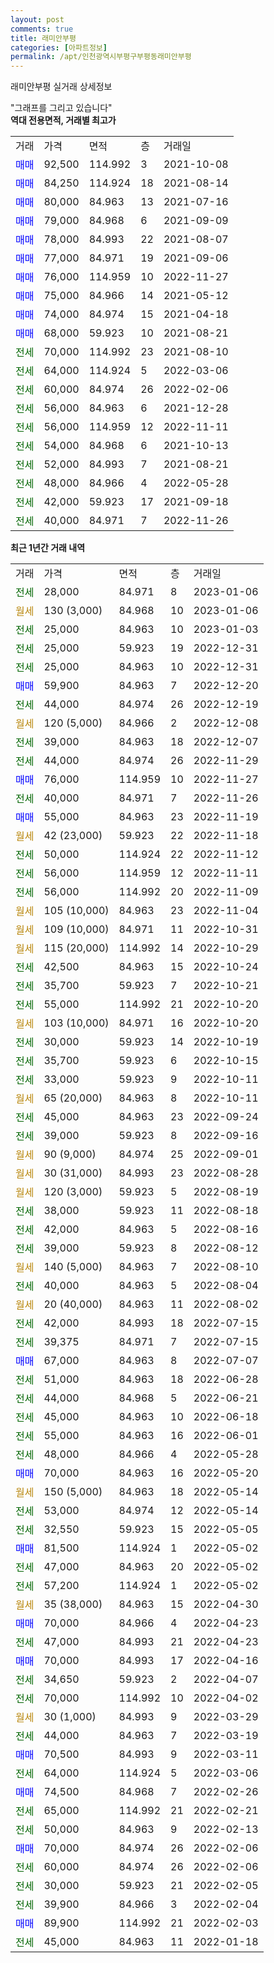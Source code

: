 ```yaml
---
layout: post
comments: true
title: 래미안부평
categories: [아파트정보]
permalink: /apt/인천광역시부평구부평동래미안부평
---
```


래미안부평 실거래 상세정보

<script type="text/javascript">
  google.charts.load('current', {'packages':['line', 'corechart']});
  google.charts.setOnLoadCallback(drawChart);

  function drawChart() {
    var data = new google.visualization.DataTable();
    data.addColumn('date', '거래일');
    data.addColumn('number', "매매");
    data.addColumn('number', "전세");
    data.addColumn('number', "전매");

    data.addRows([[new Date(Date.parse("2023-01-06")), null, 28000, null], [new Date(Date.parse("2023-01-06")), null, null, null], [new Date(Date.parse("2023-01-03")), null, 25000, null], [new Date(Date.parse("2022-12-31")), null, 25000, null], [new Date(Date.parse("2022-12-31")), null, 25000, null], [new Date(Date.parse("2022-12-20")), 59900, null, null], [new Date(Date.parse("2022-12-19")), null, 44000, null], [new Date(Date.parse("2022-12-08")), null, null, null], [new Date(Date.parse("2022-12-07")), null, 39000, null], [new Date(Date.parse("2022-11-29")), null, 44000, null], [new Date(Date.parse("2022-11-27")), 76000, null, null], [new Date(Date.parse("2022-11-26")), null, 40000, null], [new Date(Date.parse("2022-11-19")), 55000, null, null], [new Date(Date.parse("2022-11-18")), null, null, null], [new Date(Date.parse("2022-11-12")), null, 50000, null], [new Date(Date.parse("2022-11-11")), null, 56000, null], [new Date(Date.parse("2022-11-09")), null, 56000, null], [new Date(Date.parse("2022-11-04")), null, null, null], [new Date(Date.parse("2022-10-31")), null, null, null], [new Date(Date.parse("2022-10-29")), null, null, null], [new Date(Date.parse("2022-10-24")), null, 42500, null], [new Date(Date.parse("2022-10-21")), null, 35700, null], [new Date(Date.parse("2022-10-20")), null, 55000, null], [new Date(Date.parse("2022-10-20")), null, null, null], [new Date(Date.parse("2022-10-19")), null, 30000, null], [new Date(Date.parse("2022-10-15")), null, 35700, null], [new Date(Date.parse("2022-10-11")), null, 33000, null], [new Date(Date.parse("2022-10-11")), null, null, null], [new Date(Date.parse("2022-09-24")), null, 45000, null], [new Date(Date.parse("2022-09-16")), null, 39000, null], [new Date(Date.parse("2022-09-01")), null, null, null], [new Date(Date.parse("2022-08-28")), null, null, null], [new Date(Date.parse("2022-08-19")), null, null, null], [new Date(Date.parse("2022-08-18")), null, 38000, null], [new Date(Date.parse("2022-08-16")), null, 42000, null], [new Date(Date.parse("2022-08-12")), null, 39000, null], [new Date(Date.parse("2022-08-10")), null, null, null], [new Date(Date.parse("2022-08-04")), null, 40000, null], [new Date(Date.parse("2022-08-02")), null, null, null], [new Date(Date.parse("2022-07-15")), null, 42000, null], [new Date(Date.parse("2022-07-15")), null, 39375, null], [new Date(Date.parse("2022-07-07")), 67000, null, null], [new Date(Date.parse("2022-06-28")), null, 51000, null], [new Date(Date.parse("2022-06-21")), null, 44000, null], [new Date(Date.parse("2022-06-18")), null, 45000, null], [new Date(Date.parse("2022-06-01")), null, 55000, null], [new Date(Date.parse("2022-05-28")), null, 48000, null], [new Date(Date.parse("2022-05-20")), 70000, null, null], [new Date(Date.parse("2022-05-14")), null, null, null], [new Date(Date.parse("2022-05-14")), null, 53000, null], [new Date(Date.parse("2022-05-05")), null, 32550, null], [new Date(Date.parse("2022-05-02")), 81500, null, null], [new Date(Date.parse("2022-05-02")), null, 47000, null], [new Date(Date.parse("2022-05-02")), null, 57200, null], [new Date(Date.parse("2022-04-30")), null, null, null], [new Date(Date.parse("2022-04-23")), 70000, null, null], [new Date(Date.parse("2022-04-23")), null, 47000, null], [new Date(Date.parse("2022-04-16")), 70000, null, null], [new Date(Date.parse("2022-04-07")), null, 34650, null], [new Date(Date.parse("2022-04-02")), null, 70000, null], [new Date(Date.parse("2022-03-29")), null, null, null], [new Date(Date.parse("2022-03-19")), null, 44000, null], [new Date(Date.parse("2022-03-11")), 70500, null, null], [new Date(Date.parse("2022-03-06")), null, 64000, null], [new Date(Date.parse("2022-02-26")), 74500, null, null], [new Date(Date.parse("2022-02-21")), null, 65000, null], [new Date(Date.parse("2022-02-13")), null, 50000, null], [new Date(Date.parse("2022-02-06")), 70000, null, null], [new Date(Date.parse("2022-02-06")), null, 60000, null], [new Date(Date.parse("2022-02-05")), null, 30000, null], [new Date(Date.parse("2022-02-04")), null, 39900, null], [new Date(Date.parse("2022-02-03")), 89900, null, null], [new Date(Date.parse("2022-01-18")), null, 45000, null]]);

    var options = {
      hAxis: {
        format: 'yyyy/MM/dd'
      },    
      lineWidth: 0,
      pointsVisible: true,    
      title: '최근 1년간 유형별 실거래가 분포',
      legend: { position: 'bottom' }
    };

    var formatter = new google.visualization.NumberFormat({pattern:'###,###'} );
    formatter.format(data, 1);
    formatter.format(data, 2);
    
    setTimeout(function() {
        var chart = new google.visualization.LineChart(document.getElementById('columnchart_material'));
        chart.draw(data, (options));
        document.getElementById('loading').style.display = 'none';
    }, 200);
  }
</script>


<div id="loading" style="z-index:20; display: block; margin-left: 0px">"그래프를 그리고 있습니다"</div>
<div id="columnchart_material" style="width: 95%; margin-left: 0px; display: block"></div>
<!-- contents start -->
<b>역대 전용면적, 거래별 최고가</b>
<table class="sortable">
    <tr>
      <td>거래</td>
      <td>가격</td>
      <td>면적</td>
      <td>층</td>
      <td>거래일</td>
    </tr>
        <tr>
          <td><a style="color: blue">매매</a></td>
          <td>92,500</td>
          <td>114.992</td>
          <td>3</td>
          <td>2021-10-08</td>
        </tr>            <tr>
          <td><a style="color: blue">매매</a></td>
          <td>84,250</td>
          <td>114.924</td>
          <td>18</td>
          <td>2021-08-14</td>
        </tr>            <tr>
          <td><a style="color: blue">매매</a></td>
          <td>80,000</td>
          <td>84.963</td>
          <td>13</td>
          <td>2021-07-16</td>
        </tr>            <tr>
          <td><a style="color: blue">매매</a></td>
          <td>79,000</td>
          <td>84.968</td>
          <td>6</td>
          <td>2021-09-09</td>
        </tr>            <tr>
          <td><a style="color: blue">매매</a></td>
          <td>78,000</td>
          <td>84.993</td>
          <td>22</td>
          <td>2021-08-07</td>
        </tr>            <tr>
          <td><a style="color: blue">매매</a></td>
          <td>77,000</td>
          <td>84.971</td>
          <td>19</td>
          <td>2021-09-06</td>
        </tr>            <tr>
          <td><a style="color: blue">매매</a></td>
          <td>76,000</td>
          <td>114.959</td>
          <td>10</td>
          <td>2022-11-27</td>
        </tr>            <tr>
          <td><a style="color: blue">매매</a></td>
          <td>75,000</td>
          <td>84.966</td>
          <td>14</td>
          <td>2021-05-12</td>
        </tr>            <tr>
          <td><a style="color: blue">매매</a></td>
          <td>74,000</td>
          <td>84.974</td>
          <td>15</td>
          <td>2021-04-18</td>
        </tr>            <tr>
          <td><a style="color: blue">매매</a></td>
          <td>68,000</td>
          <td>59.923</td>
          <td>10</td>
          <td>2021-08-21</td>
        </tr>        
        <tr>
              <td><a style="color: darkgreen">전세</a></td>
              <td>70,000</td>
              <td>114.992</td>
              <td>23</td>
              <td>2021-08-10</td>
            </tr>            <tr>
              <td><a style="color: darkgreen">전세</a></td>
              <td>64,000</td>
              <td>114.924</td>
              <td>5</td>
              <td>2022-03-06</td>
            </tr>            <tr>
              <td><a style="color: darkgreen">전세</a></td>
              <td>60,000</td>
              <td>84.974</td>
              <td>26</td>
              <td>2022-02-06</td>
            </tr>            <tr>
              <td><a style="color: darkgreen">전세</a></td>
              <td>56,000</td>
              <td>84.963</td>
              <td>6</td>
              <td>2021-12-28</td>
            </tr>            <tr>
              <td><a style="color: darkgreen">전세</a></td>
              <td>56,000</td>
              <td>114.959</td>
              <td>12</td>
              <td>2022-11-11</td>
            </tr>            <tr>
              <td><a style="color: darkgreen">전세</a></td>
              <td>54,000</td>
              <td>84.968</td>
              <td>6</td>
              <td>2021-10-13</td>
            </tr>            <tr>
              <td><a style="color: darkgreen">전세</a></td>
              <td>52,000</td>
              <td>84.993</td>
              <td>7</td>
              <td>2021-08-21</td>
            </tr>            <tr>
              <td><a style="color: darkgreen">전세</a></td>
              <td>48,000</td>
              <td>84.966</td>
              <td>4</td>
              <td>2022-05-28</td>
            </tr>            <tr>
              <td><a style="color: darkgreen">전세</a></td>
              <td>42,000</td>
              <td>59.923</td>
              <td>17</td>
              <td>2021-09-18</td>
            </tr>            <tr>
              <td><a style="color: darkgreen">전세</a></td>
              <td>40,000</td>
              <td>84.971</td>
              <td>7</td>
              <td>2022-11-26</td>
            </tr>        
    
</table>

<b>최근 1년간 거래 내역</b>

<table class="sortable">
    <tr>
      <td>거래</td>
      <td>가격</td>
      <td>면적</td>
      <td>층</td>
      <td>거래일</td>
    </tr>
    <tr>
      <td><a style="color: darkgreen">전세</a></td>
      <td>28,000</td>
      <td>84.971</td>
      <td>8</td>
      <td>2023-01-06</td>
    </tr>          <tr>
      <td><a style="color: darkgoldenrod">월세</a></td>
      <td>130 (3,000)</td>
      <td>84.968</td>
      <td>10</td>
      <td>2023-01-06</td>
    </tr>          <tr>
      <td><a style="color: darkgreen">전세</a></td>
      <td>25,000</td>
      <td>84.963</td>
      <td>10</td>
      <td>2023-01-03</td>
    </tr>          <tr>
      <td><a style="color: darkgreen">전세</a></td>
      <td>25,000</td>
      <td>59.923</td>
      <td>19</td>
      <td>2022-12-31</td>
    </tr>          <tr>
      <td><a style="color: darkgreen">전세</a></td>
      <td>25,000</td>
      <td>84.963</td>
      <td>10</td>
      <td>2022-12-31</td>
    </tr>          <tr>
      <td><a style="color: blue">매매</a></td>
      <td>59,900</td>
      <td>84.963</td>
      <td>7</td>
      <td>2022-12-20</td>
    </tr>          <tr>
      <td><a style="color: darkgreen">전세</a></td>
      <td>44,000</td>
      <td>84.974</td>
      <td>26</td>
      <td>2022-12-19</td>
    </tr>          <tr>
      <td><a style="color: darkgoldenrod">월세</a></td>
      <td>120 (5,000)</td>
      <td>84.966</td>
      <td>2</td>
      <td>2022-12-08</td>
    </tr>          <tr>
      <td><a style="color: darkgreen">전세</a></td>
      <td>39,000</td>
      <td>84.963</td>
      <td>18</td>
      <td>2022-12-07</td>
    </tr>          <tr>
      <td><a style="color: darkgreen">전세</a></td>
      <td>44,000</td>
      <td>84.974</td>
      <td>26</td>
      <td>2022-11-29</td>
    </tr>          <tr>
      <td><a style="color: blue">매매</a></td>
      <td>76,000</td>
      <td>114.959</td>
      <td>10</td>
      <td>2022-11-27</td>
    </tr>          <tr>
      <td><a style="color: darkgreen">전세</a></td>
      <td>40,000</td>
      <td>84.971</td>
      <td>7</td>
      <td>2022-11-26</td>
    </tr>          <tr>
      <td><a style="color: blue">매매</a></td>
      <td>55,000</td>
      <td>84.963</td>
      <td>23</td>
      <td>2022-11-19</td>
    </tr>          <tr>
      <td><a style="color: darkgoldenrod">월세</a></td>
      <td>42 (23,000)</td>
      <td>59.923</td>
      <td>22</td>
      <td>2022-11-18</td>
    </tr>          <tr>
      <td><a style="color: darkgreen">전세</a></td>
      <td>50,000</td>
      <td>114.924</td>
      <td>22</td>
      <td>2022-11-12</td>
    </tr>          <tr>
      <td><a style="color: darkgreen">전세</a></td>
      <td>56,000</td>
      <td>114.959</td>
      <td>12</td>
      <td>2022-11-11</td>
    </tr>          <tr>
      <td><a style="color: darkgreen">전세</a></td>
      <td>56,000</td>
      <td>114.992</td>
      <td>20</td>
      <td>2022-11-09</td>
    </tr>          <tr>
      <td><a style="color: darkgoldenrod">월세</a></td>
      <td>105 (10,000)</td>
      <td>84.963</td>
      <td>23</td>
      <td>2022-11-04</td>
    </tr>          <tr>
      <td><a style="color: darkgoldenrod">월세</a></td>
      <td>109 (10,000)</td>
      <td>84.971</td>
      <td>11</td>
      <td>2022-10-31</td>
    </tr>          <tr>
      <td><a style="color: darkgoldenrod">월세</a></td>
      <td>115 (20,000)</td>
      <td>114.992</td>
      <td>14</td>
      <td>2022-10-29</td>
    </tr>          <tr>
      <td><a style="color: darkgreen">전세</a></td>
      <td>42,500</td>
      <td>84.963</td>
      <td>15</td>
      <td>2022-10-24</td>
    </tr>          <tr>
      <td><a style="color: darkgreen">전세</a></td>
      <td>35,700</td>
      <td>59.923</td>
      <td>7</td>
      <td>2022-10-21</td>
    </tr>          <tr>
      <td><a style="color: darkgreen">전세</a></td>
      <td>55,000</td>
      <td>114.992</td>
      <td>21</td>
      <td>2022-10-20</td>
    </tr>          <tr>
      <td><a style="color: darkgoldenrod">월세</a></td>
      <td>103 (10,000)</td>
      <td>84.971</td>
      <td>16</td>
      <td>2022-10-20</td>
    </tr>          <tr>
      <td><a style="color: darkgreen">전세</a></td>
      <td>30,000</td>
      <td>59.923</td>
      <td>14</td>
      <td>2022-10-19</td>
    </tr>          <tr>
      <td><a style="color: darkgreen">전세</a></td>
      <td>35,700</td>
      <td>59.923</td>
      <td>6</td>
      <td>2022-10-15</td>
    </tr>          <tr>
      <td><a style="color: darkgreen">전세</a></td>
      <td>33,000</td>
      <td>59.923</td>
      <td>9</td>
      <td>2022-10-11</td>
    </tr>          <tr>
      <td><a style="color: darkgoldenrod">월세</a></td>
      <td>65 (20,000)</td>
      <td>84.963</td>
      <td>8</td>
      <td>2022-10-11</td>
    </tr>          <tr>
      <td><a style="color: darkgreen">전세</a></td>
      <td>45,000</td>
      <td>84.963</td>
      <td>23</td>
      <td>2022-09-24</td>
    </tr>          <tr>
      <td><a style="color: darkgreen">전세</a></td>
      <td>39,000</td>
      <td>59.923</td>
      <td>8</td>
      <td>2022-09-16</td>
    </tr>          <tr>
      <td><a style="color: darkgoldenrod">월세</a></td>
      <td>90 (9,000)</td>
      <td>84.974</td>
      <td>25</td>
      <td>2022-09-01</td>
    </tr>          <tr>
      <td><a style="color: darkgoldenrod">월세</a></td>
      <td>30 (31,000)</td>
      <td>84.993</td>
      <td>23</td>
      <td>2022-08-28</td>
    </tr>          <tr>
      <td><a style="color: darkgoldenrod">월세</a></td>
      <td>120 (3,000)</td>
      <td>59.923</td>
      <td>5</td>
      <td>2022-08-19</td>
    </tr>          <tr>
      <td><a style="color: darkgreen">전세</a></td>
      <td>38,000</td>
      <td>59.923</td>
      <td>11</td>
      <td>2022-08-18</td>
    </tr>          <tr>
      <td><a style="color: darkgreen">전세</a></td>
      <td>42,000</td>
      <td>84.963</td>
      <td>5</td>
      <td>2022-08-16</td>
    </tr>          <tr>
      <td><a style="color: darkgreen">전세</a></td>
      <td>39,000</td>
      <td>59.923</td>
      <td>8</td>
      <td>2022-08-12</td>
    </tr>          <tr>
      <td><a style="color: darkgoldenrod">월세</a></td>
      <td>140 (5,000)</td>
      <td>84.963</td>
      <td>7</td>
      <td>2022-08-10</td>
    </tr>          <tr>
      <td><a style="color: darkgreen">전세</a></td>
      <td>40,000</td>
      <td>84.963</td>
      <td>5</td>
      <td>2022-08-04</td>
    </tr>          <tr>
      <td><a style="color: darkgoldenrod">월세</a></td>
      <td>20 (40,000)</td>
      <td>84.963</td>
      <td>11</td>
      <td>2022-08-02</td>
    </tr>          <tr>
      <td><a style="color: darkgreen">전세</a></td>
      <td>42,000</td>
      <td>84.993</td>
      <td>18</td>
      <td>2022-07-15</td>
    </tr>          <tr>
      <td><a style="color: darkgreen">전세</a></td>
      <td>39,375</td>
      <td>84.971</td>
      <td>7</td>
      <td>2022-07-15</td>
    </tr>          <tr>
      <td><a style="color: blue">매매</a></td>
      <td>67,000</td>
      <td>84.963</td>
      <td>8</td>
      <td>2022-07-07</td>
    </tr>          <tr>
      <td><a style="color: darkgreen">전세</a></td>
      <td>51,000</td>
      <td>84.963</td>
      <td>18</td>
      <td>2022-06-28</td>
    </tr>          <tr>
      <td><a style="color: darkgreen">전세</a></td>
      <td>44,000</td>
      <td>84.968</td>
      <td>5</td>
      <td>2022-06-21</td>
    </tr>          <tr>
      <td><a style="color: darkgreen">전세</a></td>
      <td>45,000</td>
      <td>84.963</td>
      <td>10</td>
      <td>2022-06-18</td>
    </tr>          <tr>
      <td><a style="color: darkgreen">전세</a></td>
      <td>55,000</td>
      <td>84.963</td>
      <td>16</td>
      <td>2022-06-01</td>
    </tr>          <tr>
      <td><a style="color: darkgreen">전세</a></td>
      <td>48,000</td>
      <td>84.966</td>
      <td>4</td>
      <td>2022-05-28</td>
    </tr>          <tr>
      <td><a style="color: blue">매매</a></td>
      <td>70,000</td>
      <td>84.963</td>
      <td>16</td>
      <td>2022-05-20</td>
    </tr>          <tr>
      <td><a style="color: darkgoldenrod">월세</a></td>
      <td>150 (5,000)</td>
      <td>84.963</td>
      <td>18</td>
      <td>2022-05-14</td>
    </tr>          <tr>
      <td><a style="color: darkgreen">전세</a></td>
      <td>53,000</td>
      <td>84.974</td>
      <td>12</td>
      <td>2022-05-14</td>
    </tr>          <tr>
      <td><a style="color: darkgreen">전세</a></td>
      <td>32,550</td>
      <td>59.923</td>
      <td>15</td>
      <td>2022-05-05</td>
    </tr>          <tr>
      <td><a style="color: blue">매매</a></td>
      <td>81,500</td>
      <td>114.924</td>
      <td>1</td>
      <td>2022-05-02</td>
    </tr>          <tr>
      <td><a style="color: darkgreen">전세</a></td>
      <td>47,000</td>
      <td>84.963</td>
      <td>20</td>
      <td>2022-05-02</td>
    </tr>          <tr>
      <td><a style="color: darkgreen">전세</a></td>
      <td>57,200</td>
      <td>114.924</td>
      <td>1</td>
      <td>2022-05-02</td>
    </tr>          <tr>
      <td><a style="color: darkgoldenrod">월세</a></td>
      <td>35 (38,000)</td>
      <td>84.963</td>
      <td>15</td>
      <td>2022-04-30</td>
    </tr>          <tr>
      <td><a style="color: blue">매매</a></td>
      <td>70,000</td>
      <td>84.966</td>
      <td>4</td>
      <td>2022-04-23</td>
    </tr>          <tr>
      <td><a style="color: darkgreen">전세</a></td>
      <td>47,000</td>
      <td>84.993</td>
      <td>21</td>
      <td>2022-04-23</td>
    </tr>          <tr>
      <td><a style="color: blue">매매</a></td>
      <td>70,000</td>
      <td>84.993</td>
      <td>17</td>
      <td>2022-04-16</td>
    </tr>          <tr>
      <td><a style="color: darkgreen">전세</a></td>
      <td>34,650</td>
      <td>59.923</td>
      <td>2</td>
      <td>2022-04-07</td>
    </tr>          <tr>
      <td><a style="color: darkgreen">전세</a></td>
      <td>70,000</td>
      <td>114.992</td>
      <td>10</td>
      <td>2022-04-02</td>
    </tr>          <tr>
      <td><a style="color: darkgoldenrod">월세</a></td>
      <td>30 (1,000)</td>
      <td>84.993</td>
      <td>9</td>
      <td>2022-03-29</td>
    </tr>          <tr>
      <td><a style="color: darkgreen">전세</a></td>
      <td>44,000</td>
      <td>84.963</td>
      <td>7</td>
      <td>2022-03-19</td>
    </tr>          <tr>
      <td><a style="color: blue">매매</a></td>
      <td>70,500</td>
      <td>84.993</td>
      <td>9</td>
      <td>2022-03-11</td>
    </tr>          <tr>
      <td><a style="color: darkgreen">전세</a></td>
      <td>64,000</td>
      <td>114.924</td>
      <td>5</td>
      <td>2022-03-06</td>
    </tr>          <tr>
      <td><a style="color: blue">매매</a></td>
      <td>74,500</td>
      <td>84.968</td>
      <td>7</td>
      <td>2022-02-26</td>
    </tr>          <tr>
      <td><a style="color: darkgreen">전세</a></td>
      <td>65,000</td>
      <td>114.992</td>
      <td>21</td>
      <td>2022-02-21</td>
    </tr>          <tr>
      <td><a style="color: darkgreen">전세</a></td>
      <td>50,000</td>
      <td>84.963</td>
      <td>9</td>
      <td>2022-02-13</td>
    </tr>          <tr>
      <td><a style="color: blue">매매</a></td>
      <td>70,000</td>
      <td>84.974</td>
      <td>26</td>
      <td>2022-02-06</td>
    </tr>          <tr>
      <td><a style="color: darkgreen">전세</a></td>
      <td>60,000</td>
      <td>84.974</td>
      <td>26</td>
      <td>2022-02-06</td>
    </tr>          <tr>
      <td><a style="color: darkgreen">전세</a></td>
      <td>30,000</td>
      <td>59.923</td>
      <td>21</td>
      <td>2022-02-05</td>
    </tr>          <tr>
      <td><a style="color: darkgreen">전세</a></td>
      <td>39,900</td>
      <td>84.966</td>
      <td>3</td>
      <td>2022-02-04</td>
    </tr>          <tr>
      <td><a style="color: blue">매매</a></td>
      <td>89,900</td>
      <td>114.992</td>
      <td>21</td>
      <td>2022-02-03</td>
    </tr>          <tr>
      <td><a style="color: darkgreen">전세</a></td>
      <td>45,000</td>
      <td>84.963</td>
      <td>11</td>
      <td>2022-01-18</td>
    </tr>      </table>
<!-- contents end -->    


